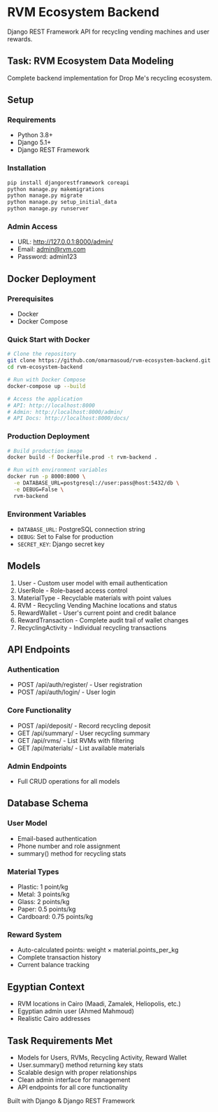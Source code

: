 # RVM Ecosystem Backend

Django REST Framework API for recycling vending machines and user rewards.

## Task: RVM Ecosystem Data Modeling

Complete backend implementation for Drop Me's recycling ecosystem.

## Setup

### Requirements
- Python 3.8+
- Django 5.1+
- Django REST Framework

### Installation
```bash
pip install djangorestframework coreapi
python manage.py makemigrations
python manage.py migrate
python manage.py setup_initial_data
python manage.py runserver
```

### Admin Access
- URL: http://127.0.0.1:8000/admin/
- Email: admin@rvm.com
- Password: admin123

## Docker Deployment

### Prerequisites
- Docker
- Docker Compose

### Quick Start with Docker
```bash
# Clone the repository
git clone https://github.com/omarmasoud/rvm-ecosystem-backend.git
cd rvm-ecosystem-backend

# Run with Docker Compose
docker-compose up --build

# Access the application
# API: http://localhost:8000
# Admin: http://localhost:8000/admin/
# API Docs: http://localhost:8000/docs/
```

### Production Deployment
```bash
# Build production image
docker build -f Dockerfile.prod -t rvm-backend .

# Run with environment variables
docker run -p 8000:8000 \
  -e DATABASE_URL=postgresql://user:pass@host:5432/db \
  -e DEBUG=False \
  rvm-backend
```

### Environment Variables
- `DATABASE_URL`: PostgreSQL connection string
- `DEBUG`: Set to False for production
- `SECRET_KEY`: Django secret key

## Models

1. User - Custom user model with email authentication
2. UserRole - Role-based access control
3. MaterialType - Recyclable materials with point values
4. RVM - Recycling Vending Machine locations and status
5. RewardWallet - User's current point and credit balance
6. RewardTransaction - Complete audit trail of wallet changes
7. RecyclingActivity - Individual recycling transactions

## API Endpoints

### Authentication
- POST /api/auth/register/ - User registration
- POST /api/auth/login/ - User login

### Core Functionality
- POST /api/deposit/ - Record recycling deposit
- GET /api/summary/ - User recycling summary
- GET /api/rvms/ - List RVMs with filtering
- GET /api/materials/ - List available materials

### Admin Endpoints
- Full CRUD operations for all models

## Database Schema

### User Model
- Email-based authentication
- Phone number and role assignment
- summary() method for recycling stats

### Material Types
- Plastic: 1 point/kg
- Metal: 3 points/kg  
- Glass: 2 points/kg
- Paper: 0.5 points/kg
- Cardboard: 0.75 points/kg

### Reward System
- Auto-calculated points: weight × material.points_per_kg
- Complete transaction history
- Current balance tracking

## Egyptian Context

- RVM locations in Cairo (Maadi, Zamalek, Heliopolis, etc.)
- Egyptian admin user (Ahmed Mahmoud)
- Realistic Cairo addresses

## Task Requirements Met

- Models for Users, RVMs, Recycling Activity, Reward Wallet
- User.summary() method returning key stats
- Scalable design with proper relationships
- Clean admin interface for management
- API endpoints for all core functionality

Built with Django & Django REST Framework 